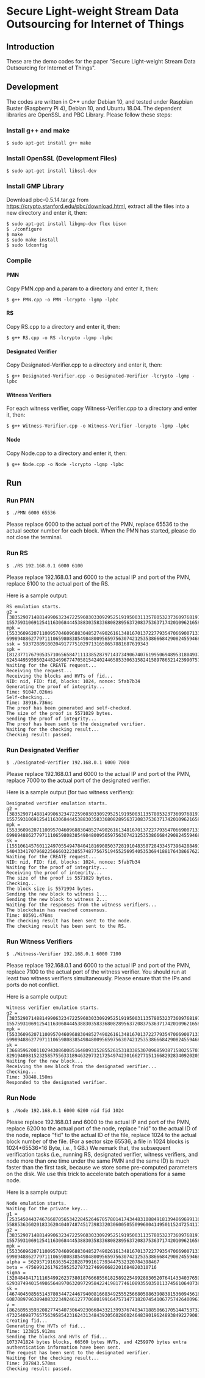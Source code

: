 # Secure Light-weight Stream Data Outsourcing for Internet of Things

## Introduction
These are the demo codes for the paper "Secure Light-weight Stream Data Outsourcing for Internet of Things".

## Development
The codes are written in C++ under Debian 10, and tested under Raspbian Buster (Raspberry Pi 4), Debian 10, and Ubuntu 18.04. The dependent libraries are OpenSSL and PBC Library. Please follow these steps:

### Install g++ and make
```
$ sudo apt-get install g++ make
```

### Install OpenSSL (Development Files)
```
$ sudo apt-get install libssl-dev
```

### Install GMP Library
Download pbc-0.5.14.tar.gz from https://crypto.stanford.edu/pbc/download.html, extract all the files into a new directory and enter it, then:
```
$ sudo apt-get install libgmp-dev flex bison
$ ./configure
$ make
$ sudo make install
$ sudo ldconfig
```

### Compile

#### PMN
Copy PMN.cpp and a.param to a directory and enter it, then:
```
$ g++ PMN.cpp -o PMN -lcrypto -lgmp -lpbc
```

#### RS
Copy RS.cpp to a directory and enter it, then:
```
$ g++ RS.cpp -o RS -lcrypto -lgmp -lpbc
```

#### Designated Verifier
Copy Designated-Verifier.cpp to a directory and enter it, then:
```
$ g++ Designated-Verifier.cpp -o Designated-Verifier -lcrypto -lgmp -lpbc
```

#### Witness Verifiers
For each witness verifier, copy Witness-Verifier.cpp to a directory and enter it, then:
```
$ g++ Witness-Verifier.cpp -o Witness-Verifier -lcrypto -lgmp -lpbc
```

#### Node
Copy Node.cpp to a directory and enter it, then:
```
$ g++ Node.cpp -o Node -lcrypto -lgmp -lpbc
```

## Run

### Run PMN
```
$ ./PMN 6000 65536
```
Please replace 6000 to the actual port of the PMN, replace 65536 to the actual sector number for each block. When the PMN has started, please do not close the terminal.

### Run RS
```
$ ./RS 192.168.0.1 6000 6100
```
Please replace 192.168.0.1 and 6000 to the actual IP and port of the PMN, replace 6100 to the actual port of the RS.

Here is a sample output:
```
RS emulation starts.
g2 = [3835290714881499063234722596030330929525191950031135780532373609768197739884147203712326636053061263296030595072401626259528919901924379183754351262762991, 1557593106912541163068444538830358336808289563720837536371742010962165882406442235712410922255466790569518046577982578410592257310883169826417478380641560]
mpk = [5533609620711009570460968830485274902616134816701372277935470669007133656517351826248894833683530024848430029472935961659301422427480560448612504209726234, 6998948862779711106598083854984800956597563074212535386668429082455946854416018334749776610497122462554561321439543324371386730915342588251131343177589464]
ssk = 5937288918020491777510297131658657881687619343
spk = [8123771767905357106565847111338528797143734906740761995069489531804937417493084405877041673768155557534794245573406501153816614979127361974675906487152487, 6245449595950244824696774705815424024465853306315824158978652142399075735605035312575469708935487275885251010596507620679636948016188001244966223282196515]
Waiting for the CREATE request...
Receiving the request...
Receiving the blocks and HVTs of fid...
NID: nid, FID: fid, blocks: 1024, nonce: 5fab7b34
Generating the proof of integrity...
Time: 91047.026ms
Self-checking...
Time: 38916.736ms
The proof has been generated and self-checked.
The size of the proof is 5571029 bytes.
Sending the proof of integrity...
The proof has been sent to the designated verifier.
Waiting for the checking result...
Checking result: passed.

```

### Run Designated Verifier
```
$ ./Designated-Verifier 192.168.0.1 6000 7000
```
Please replace 192.168.0.1 and 6000 to the actual IP and port of the PMN, replace 7000 to the actual port of the designated verifier.

Here is a sample output (for two witness verifiers):
```
Designated verifier emulation starts.
g2 = [3835290714881499063234722596030330929525191950031135780532373609768197739884147203712326636053061263296030595072401626259528919901924379183754351262762991, 1557593106912541163068444538830358336808289563720837536371742010962165882406442235712410922255466790569518046577982578410592257310883169826417478380641560]
mpk = [5533609620711009570460968830485274902616134816701372277935470669007133656517351826248894833683530024848430029472935961659301422427480560448612504209726234, 6998948862779711106598083854984800956597563074212535386668429082455946854416018334749776610497122462554561321439543324371386730915342588251131343177589464]
sk = [155106145760112497055494784041816908503728191048358728433457396428849166199378413907251622644023249518954735759671794007605683689599499564744895687932419, 5404334170796822566603223855748775675194552569540535369418817643866762214113489265694539830931572434022332208357192317386931942539646672224390506690125450]
Waiting for the CREATE request...
NID: nid, FID: fid, blocks: 1024, nonce: 5fab7b34
Waiting for the proof of integrity...
Receiving the proof of integrity...
The size of the proof is 5571029 bytes.
Checking...
The block size is 5571994 bytes.
Sending the new block to witness 1...
Sending the new block to witness 2...
Waiting for the responses from the witness verifiers...
The blockchain has reached consensus.
Time: 80591.476ms
The checking result has been sent to the node.
The checking result has been sent to the RS.

```

### Run Witness Verifiers
```
$ ./Witness-Verifier 192.168.0.1 6000 7100
```
Please replace 192.168.0.1 and 6000 to the actual IP and port of the PMN, replace 7100 to the actual port of the witness verifier. You should run at least two witness verifiers simultaneously. Please ensure that the IPs and ports do not conflict.

Here is a sample output:
```
Witness verifier emulation starts.
g2 = [3835290714881499063234722596030330929525191950031135780532373609768197739884147203712326636053061263296030595072401626259528919901924379183754351262762991, 1557593106912541163068444538830358336808289563720837536371742010962165882406442235712410922255466790569518046577982578410592257310883169826417478380641560]
mpk = [5533609620711009570460968830485274902616134816701372277935470669007133656517351826248894833683530024848430029472935961659301422427480560448612504209726234, 6998948862779711106598083854984800956597563074212535386668429082455946854416018334749776610497122462554561321439543324371386730915342588251131343177589464]
sk = [366859620011029430860085164809315285526153183385307096859387158025570314833832077902051699797801575149295101454338211987326961049395926373830275806822214, 8291940981523258575563318946329732172549742301662771511668292834092020542710308924783878723837103996821831502962702018125174927922114832826612963203610721]
Waiting for the new block...
Receiving the new block from the designated verifier...
Checking...
Time: 39848.150ms
Responded to the designated verifier.

```

### Run Node
```
$ ./Node 192.168.0.1 6000 6200 nid fid 1024
```
Please replace 192.168.0.1 and 6000 to the actual IP and port of the PMN, replace 6200 to the actual port of the node, replace "nid" to the actual ID of the node, replace "fid" to the actual ID of the file, replace 1024 to the actual block number of the file. (For a sector size 65536, a file in 1024 blocks is 1024\*65536\*16 Byte, i.e., 1 GB.) We remark that, the subsequent verification tasks (i.e., running RS, designated verifier, witness verifiers, and node more than one time under the same PMN and the same ID) is much faster than the first task, because we store some pre-computed parameters on the disk. We use this trick to accelerate batch operations for a same node.

Here is a sample output:
```
Node emulation starts.
Waiting for the private key...
g1 = [2535450443746766870565342284526467057801417434483108849181394869699116102562353617038255642079319137690933321224852854656268936200035930326600588432224217, 5588536360201833620404074874517398332030600505509960041495011524725411742102414114012878819868142905200965676450544331163744582056331054130252217640985018]
g2 = [3835290714881499063234722596030330929525191950031135780532373609768197739884147203712326636053061263296030595072401626259528919901924379183754351262762991, 1557593106912541163068444538830358336808289563720837536371742010962165882406442235712410922255466790569518046577982578410592257310883169826417478380641560]
mpk = [5533609620711009570460968830485274902616134816701372277935470669007133656517351826248894833683530024848430029472935961659301422427480560448612504209726234, 6998948862779711106598083854984800956597563074212535386668429082455946854416018334749776610497122462554561321439543324371386730915342588251131343177589464]
alpha = 562957191636354228287991617393447532320784398467
beta = 475699126176259525278732746996682201684820310716
sigma = [3204848417111654992623738018766685561825892254992883052076414334037659398149264169601016585544366792875355211775236376633334228766822246332574406073222411, 6293874940154986564897063209729584224198177461089355035011374561064073812661806609590988894946388209431743051086390925207456738303112122853693798323692891]
sk = [4674045085651437803447244679400816683492555256680588639083815360945618972694108713312984337305319918963499798168580761153202767417506971407869161011678622, 6087089796389408322349246127770680199164757147718207454106775742640096364225221451398618636009520341395744752957459548424453101638304688464723229680208488]
v = [8626895359320827745407306492306684332139937674834718858661705144753732833950883986385704048629854065669057039758228136665305028706873921736669018634966799, 4732540987765756395854231624313484393056028602464839019624893849227908158228361008811490416821527887071337357033775197034563971521465479821194215248698972]
Creating fid...
Generating the HVTs of fid...
Time: 123815.912ms
Sending the blocks and HVTs of fid...
1073741824 bytes blocks, 66560 bytes HVTs, and 4259970 bytes extra authentication information have been sent.
The request has been sent to the designated verifier.
Waiting for the checking result...
Time: 207843.570ms
Checking result: passed.

```
